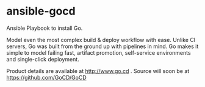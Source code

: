 ansible-gocd
=============

Ansible Playbook to install Go.  

Model even the most complex build & deploy workflow with ease. Unlike CI servers, Go was built from the ground up with pipelines in mind. Go makes it simple to model failing fast, artifact promotion, self-service environments and single-click deployment.

Product details are available at http://www.go.cd .  Source will soon be at https://github.com/GoCD/GoCD
